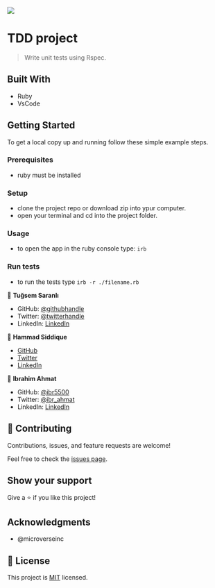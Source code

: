 ![](https://img.shields.io/badge/Microverse-blueviolet)

# TDD project

> Write unit tests using Rspec.

## Built With

- Ruby
- VsCode

## Getting Started

To get a local copy up and running follow these simple example steps.

### Prerequisites

- ruby must be installed

### Setup

- clone the project repo or download zip into ypur computer.
- open your terminal and cd into the project folder.

### Usage

- to open the app in the ruby console type: `irb`

### Run tests

- to run the tests type `irb -r ./filename.rb`


👤 **Tuğsem Saranlı**

- GitHub: [@githubhandle](https://github.com/tugsem)
- Twitter: [@twitterhandle](https://twitter.com/tugsemSaranli)
- LinkedIn: [LinkedIn](https://linkedin.com/in/tugsem)

👤 **Hammad Siddique**

- [GitHub](https://github.com/HammadSiddique)
- [Twitter](https://twitter.com/hs_devv)
- [LinkedIn](https://www.linkedin.com/in/-hammadsiddique/)


👤 **Ibrahim Ahmat**

- GitHub: [@ibr5500](https://github.com/ibr5500)
- Twitter: [@ibr_ahmat](https://twitter.com/ibr_ahmat)
- LinkedIn: [LinkedIn](https://www.linkedin.com/in/ibrahim-ahmat/)


## 🤝 Contributing

Contributions, issues, and feature requests are welcome!

Feel free to check the [issues page](../../issues/).

## Show your support

Give a ⭐️ if you like this project!

## Acknowledgments

- @microverseinc

## 📝 License

This project is [MIT](./MIT.md) licensed.
